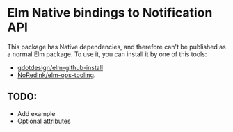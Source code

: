 # Elm Native bindings to Notification API
This package has Native dependencies, and therefore can't be published as a normal
Elm package. To use it, you can install it by one of this tools:
 - [gdotdesign/elm-github-install](https://github.com/gdotdesign/elm-github-install)
 - [NoRedInk/elm-ops-tooling](https://github.com/NoRedInk/elm-ops-tooling).

 ## TODO:
 * Add example
 * Optional attributes